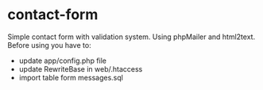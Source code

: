# contact-form
Simple contact form with validation system. Using phpMailer and html2text.
Before using you have to:
- update app/config.php file
- update RewriteBase in web/.htaccess
- import table form messages.sql

